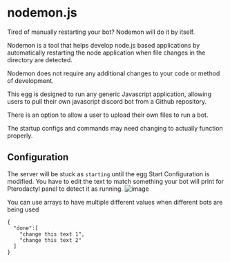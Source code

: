 # nodemon.js

Tired of manually restarting your bot? Nodemon will do it by itself.

Nodemon is a tool that helps develop node.js based applications by automatically restarting the node application when file changes in the directory are detected.

Nodemon does not require any additional changes to your code or method of development.

This egg is designed to run any generic Javascript application, allowing users to pull their own javascript discord bot from a Github repository.

There is an option to allow a user to upload their own files to run a bot.

The startup configs and commands may need changing to actually function properly.

## Configuration
The server will be stuck as `starting` until the egg Start Configuration is modified. You have to edit the text to match something your bot will print for Pterodactyl panel to detect it as running.
![image](https://user-images.githubusercontent.com/10975908/126516861-c5cb4630-9f25-405c-8199-97bf5ec15a7f.png)

You can use arrays to have multiple different values when different bots are being used
```
{
  "done":[
    "change this text 1",
    "change this text 2"
  ]
}
